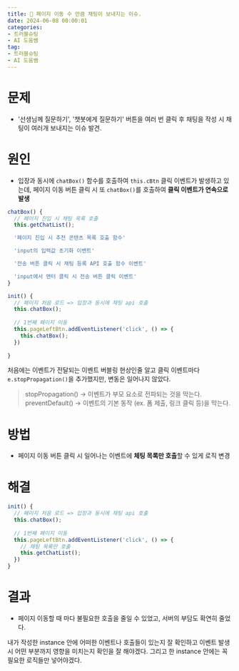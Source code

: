 ```yaml
---
title: 🔘 페이지 이동 수 만큼 채팅이 보내지는 이슈.
date: 2024-06-08 00:00:01
categories:
- 트러블슈팅
- AI 도움쌤
tag:
- 트러블슈팅
- AI 도움쌤
---
```


# 문제
- '선생님께 질문하기', '챗봇에게 질문하기' 버튼을 여러 번 클릭 후 채팅을 작성 시 채팅이 여러개 보내지는 이슈 발견.

# 원인
- 입장과 동시에 `chatBox()` 함수를 호출하여 `this.cBtn` 클릭 이벤트가 발생하고 있는데, 페이지 이동 버튼 클릭 시 또 `chatBox()`를 호출하여 
  **클릭 이벤트가 연속으로 발생**

```javascript
chatBox() {
  // 페이지 진입 시 채팅 목록 호출
  this.getChatList();

  '페이지 진입 시 추천 콘텐츠 목록 호출 함수'

  'input의 입력값 초기화 이벤트'

  '전송 버튼 클릭 시 채팅 등록 API 호출 함수 이벤트'

  'input에서 엔터 클릭 시 전송 버튼 클릭 이벤트'
}

init() {	
  // 페이지 처음 로드 => 입장과 동시에 채팅 api 호출
  this.chatBox();
  
  // 1번째 페이지 이동
  this.pageLeftBtn.addEventListener('click', () => {
    this.chatBox();
  })
	
}
```

처음에는 이벤트가 전달되는 이벤트 버블링 현상인줄 알고 클릭 이벤트마다 `e.stopPropagation()`을 추가했지만, 
변동은 일어나지 않았다.

> stopPropagation() → 이벤트가 부모 요소로 전파되는 것을 막는다.
> preventDefault() → 이벤트의 기본 동작 (ex. 폼 제출, 링크 클릭 등)을 막는다.

# 방법
- 페이지 이동 버튼 클릭 시 일어나는 이벤트에 **체팅 목록만 호출**할 수 있게 로직 변경

# 해결
```javascript
init() {
  // 페이지 처음 로드 => 입장과 동시에 채팅 api 호출
  this.chatBox();
  
  // 1번째 페이지 이동
  this.pageLeftBtn.addEventListener('click', () => {
    // 채팅 목록만 호출
    this.getChatList();
  })
}
```

# 결과
- 페이지 이동할 때 마다 불필요한 호출을 줄일 수 있었고, 서버의 부담도 확연히 줄었다.

내가 작성한 instance 안에 어떠한 이벤트나 호출들이 있는지 잘 확인하고 이벤트 발생 시 어떤 부분까지 영향을 미치는지 
확인을 잘 해야겠다. 그리고 한 instance 안에는 꼭 필요한 로직들만 넣어야겠다.